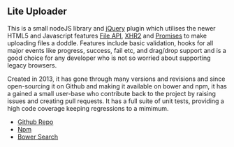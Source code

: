 ## Lite Uploader

This is a small nodeJS library and [jQuery](https://jquery.com/) plugin which utilises the newer HTML5 and Javascript features [File API](http://www.html5rocks.com/en/tutorials/file/dndfiles), [XHR2](http://www.html5rocks.com/en/tutorials/file/xhr2) and [Promises](https://developer.mozilla.org/en/docs/Web/JavaScript/Reference/Global_Objects/Promise) to make uploading files a doddle. Features include basic validation, hooks for all major events like progress, success, fail etc, and drag/drop support and is a good choice for any developer who is not so worried about supporting legacy browsers.

Created in 2013, it has gone through many versions and revisions and since open-sourcing it on Github and making it available on bower and npm, it has a gained a small user-base who contribute back to the project by raising issues and creating pull requests. It has a full suite of unit tests, providing a high code coverage keeping regressions to a mimimum.

* [Github Repo](https://github.com/burt202/lite-uploader)
* [Npm](https://www.npmjs.com/package/lite-uploader)
* [Bower Search](http://bower.io/search/?q=lite-uploader)
